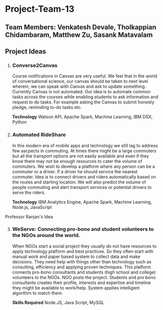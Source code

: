 # Project-Team-13
## Team Members: Venkatesh Devale, Tholkappian Chidambaram, Matthew Zu, Sasank Matavalam
## Project Ideas

1. ### Converse2Canvas
	Course notifications in Canvas are very useful. We feel that in the world of conversational science, our canvas should be taken to next level wherein, we can speak with Canvas and ask to update something. Currently Canvas is not automated. 
	Our idea is to automate common tasks across the courses while enabling students to ask information and request to do tasks. For example asking the Canvas to submit honesty pledge, reminding to-do tasks etc.
	
	**Technology** Watson API, Apache Spark, Machine Learning, IBM DSX, Python

2. ### Automated RideShare
	In this modern era of mobile apps and technology we still lag to address few ascpects in commuting. At times there might be a large commuters but all the transport options are not easily available and even if they know there may not be enough resources to cater the volume of commuters. We wish to develop a platform where any person can be a commuter or a driver. If a driver he should service the nearest commuter.
	Idea is to connect drivers and riders automatically based on the routes and starting location. We will also predict the volume of people commuting and alert transport services or potential drivers to serve the riders.
	
	**Technology** IBM Analytics Engine, Apache Spark, Machine Learning, Node.js, JavaScript

Professor Ranjan's Idea

3. ### WeServe: Connecting  pro-bono and student volunteers to the NGOs around the world.
	When NGOs start a social project they usually do not have resources to apply technology platform and best practices. So they often  start with manual work and paper based system to collect  data and make decisions. They need help with things other than technology such as consulting, efficiency and applying proven techniques. This platform connects pro-bono consultants and students (high  school and college) volunteers to the NGOs. 
	NGO posts the project. Students and pro  bono consultants creates their profile, interests and expertise and timeline they might be available to work/help. System applies intelligent algorithm to match them. 
	
	**Skills Required** Node.JS, Java Script, MySQL
